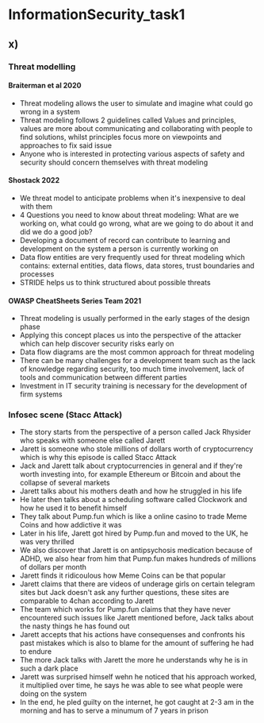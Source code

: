 # InformationSecurity_task1

## x)

### Threat modelling

#### Braiterman et al 2020

- Threat modeling allows the user to simulate and imagine what could go wrong in a system
- Threat modeling follows 2 guidelines called Values and principles, values are more about communicating and collaborating with people to find solutions, whilst principles focus more on viewpoints and approaches to fix said issue
- Anyone who is interested in protecting various aspects of safety and security should concern themselves with threat modeling

#### Shostack 2022

- We threat model to anticipate problems when it's inexpensive to deal with them
- 4 Questions you need to know about threat modeling: What are we working on, what could go wrong, what are we going to do about it and did we do a good job?
- Developing a document of record can contribute to learning and development on the system a person is currently working on
- Data flow entities are very frequently used for  threat modeling which contains: external entities, data flows, data stores, trust boundaries and processes
- STRIDE helps us to think structured about possible threats

#### OWASP CheatSheets Series Team 2021

- Threat modeling is usually performed in the early stages of the design phase
- Applying this concept places us into the perspective of the attacker which can help discover security risks early on
- Data flow diagrams are the most common approach for threat modeling
- There can be many challenges for a development team such as the lack of knowledge regarding security, too much time involvement, lack of tools and communication between different parties
- Investment in IT security training is necessary for the development of firm systems

### Infosec scene (Stacc Attack)

- The story starts from the perspective of a person called Jack Rhysider who speaks with someone else called Jarett
- Jarett is someone who stole millions of dollars worth of cryptocurrency which is why this episode is called Stacc Attack
- Jack and Jarett talk about cryptocurrencies in general and if they're worth investing into, for example Ethereum or Bitcoin and about the collapse of several markets
- Jarett talks about his mothers death and how he struggled in his life 
- He later then talks about a scheduling software called Clockwork and how he used it to benefit himself
- They talk about Pump.fun which is like a online casino to trade Meme Coins and how addictive it was
- Later in his life, Jarett got hired by Pump.fun and moved to the UK, he was very thrilled
- We also discover that Jarett is on antipsychosis medication because of ADHD, we also hear from him that Pump.fun makes hundreds of millions of dollars per month
- Jarett finds it ridicoulous how Meme Coins can be that popular
- Jarett claims that there are videos of underage girls on certain telegram sites but Jack doesn't ask any further questions, these sites are comparable to 4chan according to Jarett
- The team which works for Pump.fun claims that they have never encountered such issues like Jarett mentioned before, Jack talks about the nasty things he has found out
- Jarett accepts that his actions have consequenses and confronts his past mistakes which is also to blame for the amount of suffering he had to endure
- The more Jack talks with Jarett the more he understands why he is in such a dark place
- Jarett was surprised himself wehn he noticed that his approach worked, it multiplied over time, he says he was able to see what people were doing on the system
- In the end, he pled guilty on the internet, he got caught at 2-3 am in the morning and has to serve a minumum of 7 years in prison
